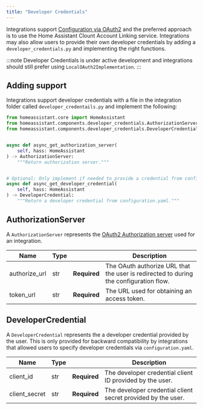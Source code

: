 ```yaml
---
title: "Developer Credentials"
---
```


Integrations support [Configuration via OAuth2](https://developers.home-assistant.io/docs/config_entries_config_flow_handler#configuration-via-oauth2) and the preferred approach is to use the Home Assistant Clount Account Linking service. Integrations may also allow users to provide their own developer credentials by adding a `developer_credentials.py` and implementing the right functions.

:::note
Developer Credentials is under active development and integrations should still prefer using
`LocalOAuth2Implementation`.
:::

## Adding support

Integrations support developer credentials with a file in the integration folder called `developer_credentails.py` and implement the following:

```python
from homeassistant.core import HomeAssistant
from homeassistant.components.developer_credentials.AuthorizationServer
from homeassistant.components.developer_credentials.DeveloperCredential


async def async_get_authorization_server(
    self, hass: HomeAssistant
) -> AuthorizationServer:
    """Return authorization server."""


# Optional: Only implement if needed to provide a credential from configuration.yaml
async def async_get_developer_credential(
    self, hass: HomeAssistant
) -> DeveloperCredential:
    """Return a developer credential from configuration.yaml."""
```

## AuthorizationServer

A `AuthorizationServer` represents the [OAuth2 Authorization server](https://datatracker.ietf.org/doc/html/rfc6749) used for an integration.

| Name          | Type |                                                                                                    | Description |
| ------------- | ---- | -------------------------------------------------------------------------------------------------- | ----------- |
| authorize_url | str  | **Required** | The OAuth authorize URL that the user is redirected to during the configuration flow. |
| token_url     | str  | **Required** | The URL used for obtaining an access token.                                           |

## DeveloperCredential

A `DeveloperCredential` represents the a developer credential provided by the user. This is only provided for backward compatibility by integrations that allowed users to specify developer credentials via `configuration.yaml`.

| Name          | Type |                                                                           | Description |
| ------------- | ---- | ------------------------------------------------------------------------- | ----------- |
| client_id     | str  | **Required** | The developer credential client ID provided by the user.     |
| client_secret | str  | **Required** | The developer credential client secret provided by the user. |
